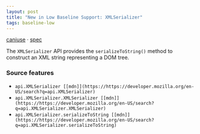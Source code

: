 ```yaml
---
layout: post
title: "New in Low Baseline Support: XMLSerializer"
tags: baseline-low
---
```


[caniuse](https://caniuse.com/?search=xml-serializer) · [spec](https://w3c.github.io/DOM-Parsing/#the-xmlserializer-interface)

The `XMLSerializer` API provides the `serializeToString()` method to construct an XML string representing a DOM tree.

### Source features

- ``api.XMLSerializer [[mdn]](https://https://developer.mozilla.org/en-US/search?q=api.XMLSerializer)``
- ``api.XMLSerializer.XMLSerializer [[mdn]](https://https://developer.mozilla.org/en-US/search?q=api.XMLSerializer.XMLSerializer)``
- ``api.XMLSerializer.serializeToString [[mdn]](https://https://developer.mozilla.org/en-US/search?q=api.XMLSerializer.serializeToString)``
